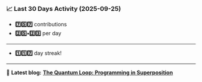 <!--START_STATS-->
### 📈 Last 30 Days Activity (2025-09-25)  
- **7️⃣5️⃣7️⃣** contributions  
- **2️⃣5️⃣•2️⃣3️⃣** per day
---
- **1️⃣1️⃣7️⃣** day streak!
---
📝 **Latest blog:** [**The Quantum Loop: Programming in Superposition**](https://andriak.com/blog/quantum-loop)
<!--END_STATS-->
